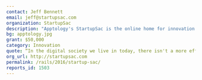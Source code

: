 ```yaml
---
contact: Jeff Bennett
email: jeff@startupsac.com
organization: StartupSac
description: "Apptology's StartupSac is the online home for innovation in Sacramento, tracking and highlighting news about the tech companies and entrepreneurs in the region."
bg: apptology.jpg
grant: $50,000
category: Innovation
quote: “In the digital society we live in today, there isn't a more efficient way to bring together our innovation community than through an online resource dedicated to delivering news, events, profiles, resources & more.”
org_url: http://startupsac.com
permalink: /rails/2016/startup-sac/
reports_id: 1503
---
```

